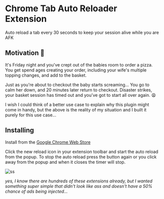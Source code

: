# Chrome Tab Auto Reloader Extension

Auto reload a tab every 30 seconds to keep your session alive while you are AFK

## Motivation 🍕

It's Friday night and you've crept out of the babies room to order a pizza. You get spend ages creating your order, including your wife's multiple topping changes, and add to the basket.

Just as you're about to checkout the baby starts screaming... You go to calm her down, and 20 minutes later return to checkout. Disaster strikes, your basket session has timed out and you've got to start all over again. 😩

I wish I could think of a better use case to explain why this plugin might come in handy, but the above is the reality of my situation and I built it purely for this use case...

## Installing

Install from the [Google Chrome Web Store](https://chrome.google.com/webstore/detail/chrome-tab-auto-reloader/ipakeehlnakodkfgpgdelphdafpcjajk)

Click the new reload icon in your extension toolbar and start the auto reload from the popup. To stop the auto reload press the button again or you click away from the popup and when it closes the timer will stop.

![ss](https://cl.ly/08aff28abf65/Screen%20Recording%202019-06-28%20at%2009.53%20pm.gif)

_yes, I know there are hundreds of these extensions already, but I wanted something super simple that didn't look like ass and doesn't have a 50% chance of ads being injected..._
